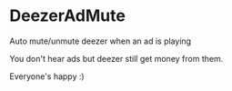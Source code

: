 # DeezerAdMute
Auto mute/unmute deezer when an ad is playing

You don't hear ads but deezer still get money from them.

Everyone's happy :)
